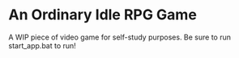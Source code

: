 # An Ordinary Idle RPG Game
A WIP piece of video game for self-study purposes. Be sure to run start_app.bat to run!

